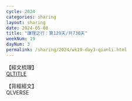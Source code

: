 ```yaml
---
cycle: 2024
categories: sharing
layout: sharing
date: 2024-05-08
title: "謙理之行：第129天/共730天"
weekNum: 19
dayNum: 3
permalink: /sharing/2024/wk19-day3-qianli.html
---
```

【經文梳理】  
[QLTITLE](QLLINK)

【背經經文】  
QLVERSE
